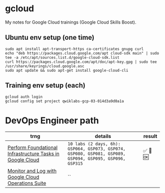 # gcloud

My notes for Google Cloud trainings (Google Cloud Skills Boost).

## Ubuntu env setup (one time)

```
sudo apt install apt-transport-https ca-certificates gnupg curl
echo "deb https://packages.cloud.google.com/apt cloud-sdk main" | sudo tee -a /etc/apt/sources.list.d/google-cloud-sdk.list
curl https://packages.cloud.google.com/apt/doc/apt-key.gpg | sudo tee /usr/share/keyrings/cloud.google.asc
sudo apt update && sudo apt-get install google-cloud-cli
```

## Training env setup (each)

```
gcloud auth login
gcloud config set project qwiklabs-gcp-03-014d3a9d0a1a
```

# DevOps Engineer path

| trng | details | result |
|---|---|---|
| [Perform Foundational Infrastructure Tasks in Google Cloud](devops-infra-tsks.md) | `10 labs (2 days, 6h): GSP064, GSP073, GSP074, GSP080, GSP081, GSP089, GSP094, GSP095, GSP096, GSP315` | :white_check_mark: :100: :ok: |
| [Monitor and Log with Google Cloud Operations Suite](devops-monitor.md) | `` | |
